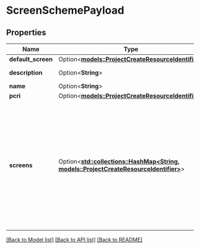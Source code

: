 # ScreenSchemePayload

## Properties

Name | Type | Description | Notes
------------ | ------------- | ------------- | -------------
**default_screen** | Option<[**models::ProjectCreateResourceIdentifier**](ProjectCreateResourceIdentifier.md)> |  | [optional]
**description** | Option<**String**> | The description of the screen scheme | [optional]
**name** | Option<**String**> | The name of the screen scheme | [optional]
**pcri** | Option<[**models::ProjectCreateResourceIdentifier**](ProjectCreateResourceIdentifier.md)> |  | [optional]
**screens** | Option<[**std::collections::HashMap<String, models::ProjectCreateResourceIdentifier>**](ProjectCreateResourceIdentifier.md)> | Similar to the field layout scheme those mappings allow users to set different screens for different operations: default - always there, applied to all operations that don't have an explicit mapping `create`, `view`, `edit` - specific operations that are available and users can assign a different screen for each one of them https://support.atlassian.com/jira-cloud-administration/docs/manage-screen-schemes/\\#Associating-a-screen-with-an-issue-operation | [optional]

[[Back to Model list]](../README.md#documentation-for-models) [[Back to API list]](../README.md#documentation-for-api-endpoints) [[Back to README]](../README.md)


